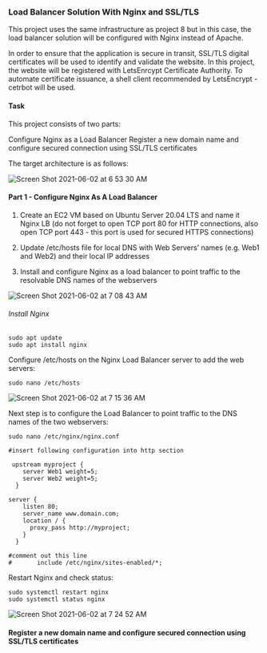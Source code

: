 
### Load Balancer Solution With Nginx and SSL/TLS

This project uses the same infrastructure as project 8 but in this case, the load balancer solution will be configured with Nginx instead of Apache. 

In order to ensure that the application is secure in transit, SSL/TLS digital certificates will be used to identify and validate the website. In this project, the website will be registered with LetsEnrcypt Certificate Authority. To automate certificate issuance, a shell client recommended by LetsEncrypt - cetrbot will be used. 


#### Task

This project consists of two parts:

Configure Nginx as a Load Balancer
Register a new domain name and configure secured connection using SSL/TLS certificates

The target architecture is as follows:


![Screen Shot 2021-06-02 at 6 53 30 AM](https://user-images.githubusercontent.com/44268796/120468457-40bf5800-c36f-11eb-8c2a-e49de6e84ae8.png)


#### Part 1 - Configure Nginx As A Load Balancer

1. Create an EC2 VM based on Ubuntu Server 20.04 LTS and name it Nginx LB (do not forget to open TCP port 80 for HTTP connections, also open TCP port 443 - this port is used for secured HTTPS connections)

2. Update /etc/hosts file for local DNS with Web Servers’ names (e.g. Web1 and Web2) and their local IP addresses

3. Install and configure Nginx as a load balancer to point traffic to the resolvable DNS names of the webservers



![Screen Shot 2021-06-02 at 7 08 43 AM](https://user-images.githubusercontent.com/44268796/120470309-60f01680-c371-11eb-90c1-a668cca99f8b.png)


###### Install Nginx

```
sudo apt update
sudo apt install nginx
```


Configure /etc/hosts on the Nginx Load Balancer server to add the web servers:
```
sudo nano /etc/hosts
```

![Screen Shot 2021-06-02 at 7 15 36 AM](https://user-images.githubusercontent.com/44268796/120471201-6c900d00-c372-11eb-9e37-4ffabd12ee08.png)

Next step is to configure the Load Balancer to point traffic to the DNS names of the two webservers:


```
sudo nano /etc/nginx/nginx.conf

#insert following configuration into http section

 upstream myproject {
    server Web1 weight=5;
    server Web2 weight=5;
  }

server {
    listen 80;
    server_name www.domain.com;
    location / {
      proxy_pass http://myproject;
    }
  }

#comment out this line
#       include /etc/nginx/sites-enabled/*;
```
Restart Nginx and check status:
```
sudo systemctl restart nginx
sudo systemctl status nginx
```


![Screen Shot 2021-06-02 at 7 24 52 AM](https://user-images.githubusercontent.com/44268796/120472236-a1e92a80-c373-11eb-9a6d-65124ea928e0.png)


#### Register a new domain name and configure secured connection using SSL/TLS certificates
























